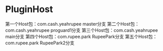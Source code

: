 # PluginHost

第一个Host包：com.cash.yeahrupee master分支 第二个Host包：com.cash.yeahrupee proguard1分支
第三个Host包：com.cash.yeahrupee main分支 第四个Host包：com.rupee.park RupeePark分支 第五个Host包：com.rupee.park
RupeePark2分支

